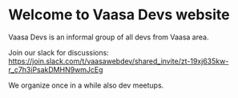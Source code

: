 # Welcome to Vaasa Devs website

Vaasa Devs is an informal group of all devs from Vaasa area.

Join our slack for discussions: https://join.slack.com/t/vaasawebdev/shared_invite/zt-19xj635kw-r_c7h3iPsakDMHN9wmJcEg

We organize once in a while also dev meetups.
